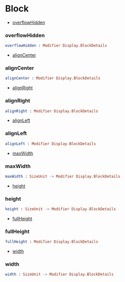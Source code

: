 # Block

- [overflowHidden](#overflowhidden)

### **overflowHidden**
```elm
overflowHidden : Modifier Display.BlockDetails

```


- [alignCenter](#aligncenter)

### **alignCenter**
```elm
alignCenter : Modifier Display.BlockDetails

```


- [alignRight](#alignright)

### **alignRight**
```elm
alignRight : Modifier Display.BlockDetails

```


- [alignLeft](#alignleft)

### **alignLeft**
```elm
alignLeft : Modifier Display.BlockDetails

```


- [maxWidth](#maxwidth)

### **maxWidth**
```elm
maxWidth : SizeUnit -> Modifier Display.BlockDetails

```


- [height](#height)

### **height**
```elm
height : SizeUnit -> Modifier Display.BlockDetails

```


- [fullHeight](#fullheight)

### **fullHeight**
```elm
fullHeight : Modifier Display.BlockDetails

```


- [width](#width)

### **width**
```elm
width : SizeUnit -> Modifier Display.BlockDetails

```



